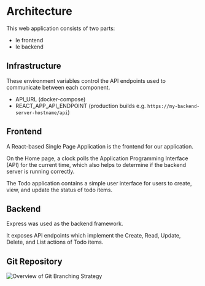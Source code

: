 # Architecture

This web application consists of two parts:
- le frontend
- le backend

## Infrastructure
These environment variables control the API endpoints used to communicate between each component.
- API_URL (docker-compose)
- REACT_APP_API_ENDPOINT (production builds e.g. `https://my-backend-server-hostname/api`)

## Frontend
A React-based Single Page Application is the frontend for our application.

On the Home page, a clock polls the Application Programming Interface (API) for the current time, which also helps to determine if the backend server is running correctly.

The Todo application contains a simple user interface for users to create, view, and update the status of todo items.

## Backend
Express was used as the backend framework.

It exposes API endpoints which implement the Create, Read, Update, Delete, and List actions of Todo items.

## Git Repository

![Overview of Git Branching Strategy](https://user-images.githubusercontent.com/710625/134364889-38a456e9-9192-4a93-a9e2-c6eda8666f15.jpg)